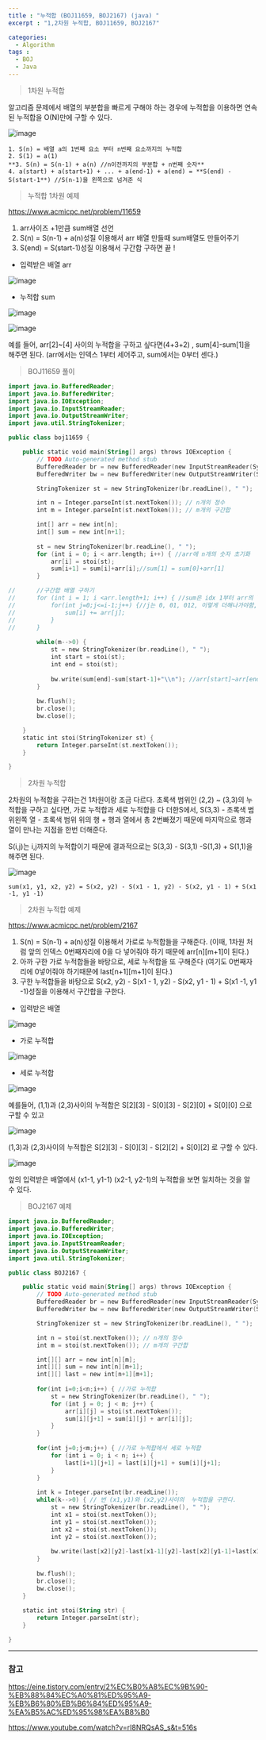 ```yaml
---
title : "누적합 (BOJ11659, BOJ2167) (java) "
excerpt : "1,2차원 누적합, BOJ11659, BOJ2167"

categories:
  - Algorithm
tags :
  - BOJ 
  - Java
---
```


> 1차원  누적합

알고리즘 문제에서 배열의 부분합을 빠르게 구해야 하는 경우에 누적합을 이용하면 연속된 누적합을 O(N)만에 구할 수 있다.

![image](https://user-images.githubusercontent.com/53978090/133591363-d75aaa9e-7ed0-4d50-bf93-2e7a5678c31c.png)

```
1. S(n) = 배열 a의 1번째 요소 부터 n번째 요소까지의 누적합
2. S(1) = a(1)
**3. S(n) = S(n-1) + a(n) //n이전까지의 부분합 + n번째 숫자** 
4. a(start) + a(start+1) + ... + a(end-1) + a(end) = **S(end) - S(start-1**) //S(n-1)을 왼쪽으로 넘겨준 식
```

> 누적합 1차원 예제

https://www.acmicpc.net/problem/11659

1. arr사이즈 +1만큼 sum배열 선언
2. S(n) = S(n-1) + a(n)성질 이용해서 arr 배열 만들때 sum배열도 만들어주기
3. S(end) = S(start-1)성질 이용해서 구간합 구하면 끝 !

- 입력받은 배열 arr

![image](https://user-images.githubusercontent.com/53978090/133591428-f556c508-2c09-4ce7-8a74-504ad57cc96e.png)

- 누적합 sum

![image](https://user-images.githubusercontent.com/53978090/133591502-827e4cf6-719e-490f-bc4b-a0de9e050810.png)

![image](https://user-images.githubusercontent.com/53978090/133591550-a426cfc2-14a5-4e7c-8268-4a59eda9f146.png)

예를 들어, arr[2]~[4] 사이의 누적합을 구하고 싶다면(4+3+2) , sum[4]-sum[1]을 해주면 된다. (arr에서는 인덱스 1부터 세어주고,  sum에서는 0부터 센다.)

> BOJ11659 풀이

```kotlin
import java.io.BufferedReader;
import java.io.BufferedWriter;
import java.io.IOException;
import java.io.InputStreamReader;
import java.io.OutputStreamWriter;
import java.util.StringTokenizer;

public class boj11659 {

	public static void main(String[] args) throws IOException {
		// TODO Auto-generated method stub
		BufferedReader br = new BufferedReader(new InputStreamReader(System.in));
		BufferedWriter bw = new BufferedWriter(new OutputStreamWriter(System.out));

		StringTokenizer st = new StringTokenizer(br.readLine(), " ");

		int n = Integer.parseInt(st.nextToken()); // n개의 정수
		int m = Integer.parseInt(st.nextToken()); // m개의 구간합

		int[] arr = new int[n];
		int[] sum = new int[n+1];
		
		st = new StringTokenizer(br.readLine(), " ");
		for (int i = 0; i < arr.length; i++) { //arr에 n개의 숫자 초기화 
			arr[i] = stoi(st);
			sum[i+1] = sum[i]+arr[i];//sum[1] = sum[0]+arr[1] 
		}

//		//구간합 배열 구하기 
//		for (int i = 1; i <arr.length+1; i++) { //sum은 idx 1부터 arr의 length만큼 반복 
//			for(int j=0;j<=i-1;j++) {//j는 0, 01, 012, 이렇게 더해나가야함, i가 1부터 시작하니까 -1 해줘야함 
//				sum[i] += arr[j]; 
//			}
//		}	
		
		while(m-->0) {
			st = new StringTokenizer(br.readLine(), " ");
			int start = stoi(st);
			int end = stoi(st);
			
			bw.write(sum[end]-sum[start-1]+"\\n"); //arr[start]~arr[end]의 구간합 = sum[end]-sum[start-1]  
		}
		
		bw.flush();
		br.close();
		bw.close();

	}
	static int stoi(StringTokenizer st) {
		return Integer.parseInt(st.nextToken());
	}

}
```

> 2차원 누적합

2차원의 누적합을 구하는건 1차원이랑 조금 다르다. 초록색 범위인 (2,2) ~ (3,3)의 누적합을 구하고 싶다면, 가로 누적합과 세로 누적합을 다 더한S에서,  S(3,3) - 초록색 범위왼쪽 열 - 초록색 범위 위의 행 + 행과 열에서 총 2번빠졌기 때문에 마지막으로 행과 열이 만나는 지점을 한번 더해준다.

S(i,j)는 i,j까지의 누적합이기 때문에 결과적으로는  S(3,3) - S(3,1) -S(1,3) + S(1,1)을 해주면 된다.

![image](https://user-images.githubusercontent.com/53978090/133591639-efe28358-8ea1-4430-8da8-685391119f4f.png)

```
sum(x1, y1, x2, y2) = S(x2, y2) - S(x1 - 1, y2) - S(x2, y1 - 1) + S(x1 -1, y1 -1)
```

> 2차원 누적합 예제

https://www.acmicpc.net/problem/2167

1. S(n) = S(n-1) + a(n)성질 이용해서 가로로 누적합들을 구해준다.  (이때, 1차원 처럼 앞의 인덱스 0번째자리에 0을 다 넣어줘야 하기 때문에 arr[n][m+1]이 된다.)
2. 아까 구한 가로 누적합들을 바탕으로, 세로 누적합을 또 구해준다 (여기도 0번째자리에 0넣어줘야 하기때문에 last[n+1][m+1]이 된다.)
3. 구한 누적합들을 바탕으로  S(x2, y2) - S(x1 - 1, y2) - S(x2, y1 - 1) + S(x1 -1, y1 -1)성질을 이용해서 구간합을 구한다.

- 입력받은 배열

![image](https://user-images.githubusercontent.com/53978090/133591675-6dab5dbe-1e51-4663-a3c2-435abedd8e12.png)

- 가로 누적합

![image](https://user-images.githubusercontent.com/53978090/133591719-b1271f3b-86b9-4019-b964-cd4d47be3d33.png)

- 세로 누적합

![image](https://user-images.githubusercontent.com/53978090/133591766-5f6c0475-42d6-49f3-b865-e05ab154af45.png)

예를들어, (1,1)과 (2,3)사이의 누적합은 S[2][3] - S[0][3] - S[2][0] + S[0][0] 으로 구할 수 있고

![image](https://user-images.githubusercontent.com/53978090/133591800-d580a4e2-b400-4551-9ca2-a2867f6a5dfa.png)

(1,3)과 (2,3)사이의 누적합은 S[2][3] - S[0][3] - S[2][2] + S[0][2] 로 구할 수 있다.

![image](https://user-images.githubusercontent.com/53978090/133591873-8c0ca221-0e54-4c10-b30c-fe41941af469.png)

앞의 입력받은 배열에서 (x1-1, y1-1) (x2-1, y2-1)의 누적합을 보면 일치하는 것을 알 수 있다.

> BOJ2167 예제

```kotlin
import java.io.BufferedReader;
import java.io.BufferedWriter;
import java.io.IOException;
import java.io.InputStreamReader;
import java.io.OutputStreamWriter;
import java.util.StringTokenizer;

public class BOJ2167 {

	public static void main(String[] args) throws IOException {
		// TODO Auto-generated method stub
		BufferedReader br = new BufferedReader(new InputStreamReader(System.in));
		BufferedWriter bw = new BufferedWriter(new OutputStreamWriter(System.out));

		StringTokenizer st = new StringTokenizer(br.readLine(), " ");

		int n = stoi(st.nextToken()); // n개의 정수
		int m = stoi(st.nextToken()); // m개의 구간합

		int[][] arr = new int[n][m];
		int[][] sum = new int[n][m+1];
		int[][] last = new int[n+1][m+1];
		
		for(int i=0;i<n;i++) { //가로 누적합 
			st = new StringTokenizer(br.readLine(), " ");
			for (int j = 0; j < m; j++) { 
				arr[i][j] = stoi(st.nextToken());	
				sum[i][j+1] = sum[i][j] + arr[i][j];
			}
		}
		
		for(int j=0;j<m;j++) { //가로 누적합에서 세로 누적합 
			for (int i = 0; i < n; i++) { 
				last[i+1][j+1] = last[i][j+1] + sum[i][j+1];
			}
		}
		
		int k = Integer.parseInt(br.readLine()); 
		while(k-->0) { // 번 (x1,y1)와 (x2,y2)사이의  누적합을 구한다. 
			st = new StringTokenizer(br.readLine(), " ");
			int x1 = stoi(st.nextToken());
			int y1 = stoi(st.nextToken());
			int x2 = stoi(st.nextToken());
			int y2 = stoi(st.nextToken());
			
			bw.write(last[x2][y2]-last[x1-1][y2]-last[x2][y1-1]+last[x1-1][y1-1] + "\\n");
		}
		
		bw.flush();
		br.close();
		bw.close();
	}
	
	static int stoi(String str) {
		return Integer.parseInt(str);
	}

}
```

------

### 참고

<https://eine.tistory.com/entry/2%EC%B0%A8%EC%9B%90-%EB%88%84%EC%A0%81%ED%95%A9-%EB%B6%80%EB%B6%84%ED%95%A9-%EA%B5%AC%ED%95%98%EA%B8%B0>

<https://www.youtube.com/watch?v=rI8NRQsAS_s&t=516s>

